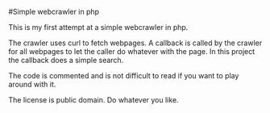 #Simple webcrawler in php

This is my first attempt at a simple webcrawler in php.

The crawler uses curl to fetch webpages. A callback is called by the crawler for all webpages to let the caller do whatever with the page. In this project the callback does a simple search.

The code is commented and is not difficult to read if you want to play around with it.

The license is public domain. Do whatever you like.
